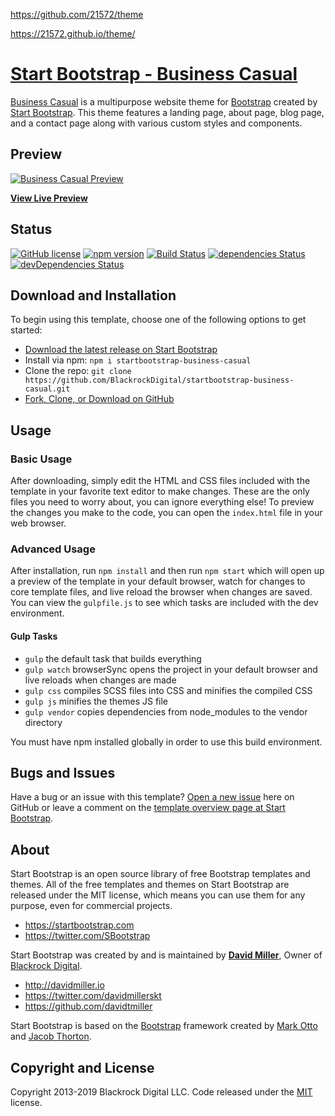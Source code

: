 https://github.com/21572/theme

https://21572.github.io/theme/


# [Start Bootstrap - Business Casual](https://startbootstrap.com/template-overviews/business-casual/)

[Business Casual](http://startbootstrap.com/template-overviews/business-casual/) is a multipurpose website theme for [Bootstrap](http://getbootstrap.com/) created by [Start Bootstrap](http://startbootstrap.com/). This theme features a landing page, about page, blog page, and a contact page along with various custom styles and components.

## Preview

[![Business Casual Preview](https://startbootstrap.com/assets/img/screenshots/themes/business-casual.png)](https://blackrockdigital.github.io/startbootstrap-business-casual/)

**[View Live Preview](https://blackrockdigital.github.io/startbootstrap-business-casual/)**

## Status

[![GitHub license](https://img.shields.io/badge/license-MIT-blue.svg)](https://raw.githubusercontent.com/BlackrockDigital/startbootstrap-business-casual/master/LICENSE)
[![npm version](https://img.shields.io/npm/v/startbootstrap-business-casual.svg)](https://www.npmjs.com/package/startbootstrap-business-casual)
[![Build Status](https://travis-ci.org/BlackrockDigital/startbootstrap-business-casual.svg?branch=master)](https://travis-ci.org/BlackrockDigital/startbootstrap-business-casual)
[![dependencies Status](https://david-dm.org/BlackrockDigital/startbootstrap-business-casual/status.svg)](https://david-dm.org/BlackrockDigital/startbootstrap-business-casual)
[![devDependencies Status](https://david-dm.org/BlackrockDigital/startbootstrap-business-casual/dev-status.svg)](https://david-dm.org/BlackrockDigital/startbootstrap-business-casual?type=dev)

## Download and Installation

To begin using this template, choose one of the following options to get started:
* [Download the latest release on Start Bootstrap](https://startbootstrap.com/template-overviews/business-casual/)
* Install via npm: `npm i startbootstrap-business-casual`
* Clone the repo: `git clone https://github.com/BlackrockDigital/startbootstrap-business-casual.git`
* [Fork, Clone, or Download on GitHub](https://github.com/BlackrockDigital/startbootstrap-business-casual)

## Usage

### Basic Usage

After downloading, simply edit the HTML and CSS files included with the template in your favorite text editor to make changes. These are the only files you need to worry about, you can ignore everything else! To preview the changes you make to the code, you can open the `index.html` file in your web browser.

### Advanced Usage

After installation, run `npm install` and then run `npm start` which will open up a preview of the template in your default browser, watch for changes to core template files, and live reload the browser when changes are saved. You can view the `gulpfile.js` to see which tasks are included with the dev environment.

#### Gulp Tasks

- `gulp` the default task that builds everything
- `gulp watch` browserSync opens the project in your default browser and live reloads when changes are made
- `gulp css` compiles SCSS files into CSS and minifies the compiled CSS
- `gulp js` minifies the themes JS file
- `gulp vendor` copies dependencies from node_modules to the vendor directory

You must have npm installed globally in order to use this build environment.

## Bugs and Issues

Have a bug or an issue with this template? [Open a new issue](https://github.com/BlackrockDigital/startbootstrap-business-casual/issues) here on GitHub or leave a comment on the [template overview page at Start Bootstrap](http://startbootstrap.com/template-overviews/business-casual/).

## About

Start Bootstrap is an open source library of free Bootstrap templates and themes. All of the free templates and themes on Start Bootstrap are released under the MIT license, which means you can use them for any purpose, even for commercial projects.

* https://startbootstrap.com
* https://twitter.com/SBootstrap

Start Bootstrap was created by and is maintained by **[David Miller](http://davidmiller.io/)**, Owner of [Blackrock Digital](http://blackrockdigital.io/).

* http://davidmiller.io
* https://twitter.com/davidmillerskt
* https://github.com/davidtmiller

Start Bootstrap is based on the [Bootstrap](http://getbootstrap.com/) framework created by [Mark Otto](https://twitter.com/mdo) and [Jacob Thorton](https://twitter.com/fat).

## Copyright and License

Copyright 2013-2019 Blackrock Digital LLC. Code released under the [MIT](https://github.com/BlackrockDigital/startbootstrap-business-casual/blob/gh-pages/LICENSE) license.
